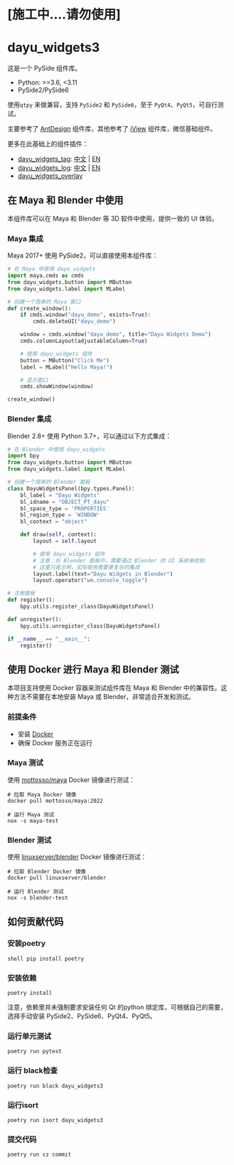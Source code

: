 # [施工中....请勿使用]

# dayu_widgets3

这是一个 PySide 组件库。

* Python: >=3.6, <3.11
* PySide2/PySide6

使用`qtpy` 来做兼容，支持 `PySide2` 和 `PySide6`，至于 `PyQt4`、`PyQt5`，可自行测试。

主要参考了 [AntDesign](https://ant.design/) 组件库，其他参考了 [iView](https://www.iviewui.com/) 组件库，微信基础组件。

更多在此基础上的组件插件：

* [dayu_widgets_tag](https://github.com/muyr/dayu_widgets_tag):  [中文](https://muyr.github.io/dayu_widgets_tag/#/zh-cn/) | [EN](https://muyr.github.io/dayu_widgets_tag/#/)
* [dayu_widgets_log](https://github.com/muyr/dayu_widgets_log):  [中文](https://muyr.github.io/dayu_widgets_log/#/zh-cn/) | [EN](https://muyr.github.io/dayu_widgets_log/#/)
* [dayu_widgets_overlay](https://github.com/FXTD-ODYSSEY/dayu_widgets_overlay)

## 在 Maya 和 Blender 中使用

本组件库可以在 Maya 和 Blender 等 3D 软件中使用，提供一致的 UI 体验。

### Maya 集成

Maya 2017+ 使用 PySide2，可以直接使用本组件库：

```python
# 在 Maya 中使用 dayu_widgets
import maya.cmds as cmds
from dayu_widgets.button import MButton
from dayu_widgets.label import MLabel

# 创建一个简单的 Maya 窗口
def create_window():
    if cmds.window("dayu_demo", exists=True):
        cmds.deleteUI("dayu_demo")

    window = cmds.window("dayu_demo", title="Dayu Widgets Demo")
    cmds.columnLayout(adjustableColumn=True)

    # 使用 dayu_widgets 组件
    button = MButton("Click Me")
    label = MLabel("Hello Maya!")

    # 显示窗口
    cmds.showWindow(window)

create_window()
```

### Blender 集成

Blender 2.8+ 使用 Python 3.7+，可以通过以下方式集成：

```python
# 在 Blender 中使用 dayu_widgets
import bpy
from dayu_widgets.button import MButton
from dayu_widgets.label import MLabel

# 创建一个简单的 Blender 面板
class DayuWidgetsPanel(bpy.types.Panel):
    bl_label = "Dayu Widgets"
    bl_idname = "OBJECT_PT_dayu"
    bl_space_type = 'PROPERTIES'
    bl_region_type = 'WINDOW'
    bl_context = "object"

    def draw(self, context):
        layout = self.layout

        # 使用 dayu_widgets 组件
        # 注意：在 Blender 面板中，需要通过 Blender 的 UI 系统来绘制
        # 这里只是示例，实际使用需要更复杂的集成
        layout.label(text="Dayu Widgets in Blender")
        layout.operator("wm.console_toggle")

# 注册面板
def register():
    bpy.utils.register_class(DayuWidgetsPanel)

def unregister():
    bpy.utils.unregister_class(DayuWidgetsPanel)

if __name__ == "__main__":
    register()
```


## 使用 Docker 进行 Maya 和 Blender 测试

本项目支持使用 Docker 容器来测试组件库在 Maya 和 Blender 中的兼容性。这种方法不需要在本地安装 Maya 或 Blender，非常适合开发和测试。

### 前提条件

- 安装 [Docker](https://www.docker.com/products/docker-desktop/)
- 确保 Docker 服务正在运行

### Maya 测试

使用 [mottosso/maya](https://hub.docker.com/r/mottosso/maya) Docker 镜像进行测试：

```shell
# 拉取 Maya Docker 镜像
docker pull mottosso/maya:2022

# 运行 Maya 测试
nox -s maya-test
```

### Blender 测试

使用 [linuxserver/blender](https://hub.docker.com/r/linuxserver/blender) Docker 镜像进行测试：

```shell
# 拉取 Blender Docker 镜像
docker pull linuxserver/blender

# 运行 Blender 测试
nox -s blender-test
```

## 如何贡献代码

### 安装poetry
``shell
pip install poetry
``

### 安装依赖
```shell
poetry install
```
注意，依赖里并未强制要求安装任何 Qt 的python 绑定库，可根据自己的需要，选择手动安装 PySide2、PySide6、PyQt4、PyQt5。

### 运行单元测试
```shell
poetry run pytest
```

### 运行 black检查
```shell
poetry run black dayu_widgets3
```

### 运行isort
```shell
poetry run isort dayu_widgets3
```

### 提交代码
```shell
poetry run cz commit
```
